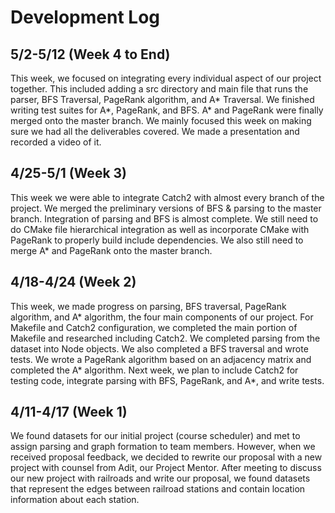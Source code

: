# Development Log

## 5/2-5/12 (Week 4 to End)
This week, we focused on integrating every individual aspect of our project together. This included adding a src directory and main file that runs the parser, BFS Traversal, PageRank algorithm, and A* Traversal. We finished writing test suites for A*, PageRank, and BFS. A* and PageRank were finally merged onto the master branch. We mainly focused this week on making sure we had all the deliverables covered. We made a presentation and recorded a video of it.

## 4/25-5/1 (Week 3)

This week we were able to integrate Catch2 with almost every branch of the project. We merged the preliminary versions of BFS & parsing to the master branch. Integration of parsing and BFS is almost complete. We still need to do CMake file hierarchical integration as well as incorporate CMake with PageRank to properly build include dependencies. We also still need to merge A* and PageRank onto the master branch. 

## 4/18-4/24 (Week 2)

This week, we made progress on parsing, BFS traversal, PageRank algorithm, and A* algorithm, the four main components of our project. For Makefile and Catch2 configuration, we completed the main portion of Makefile and researched including Catch2. We completed parsing from the dataset into Node objects. We also completed a BFS traversal and wrote tests. We wrote a PageRank algorithm based on an adjacency matrix and completed the A* algorithm. Next week, we plan to include Catch2 for testing code, integrate parsing with BFS, PageRank, and A*, and write tests.

## 4/11-4/17 (Week 1)

We found datasets for our initial project (course scheduler) and met to assign parsing and graph formation to team members. However, when we received proposal feedback, we decided to rewrite our proposal with a new project with counsel from Adit, our Project Mentor. After meeting to discuss our new project with railroads and write our proposal, we found datasets that represent the edges between railroad stations and contain location information about each station.
